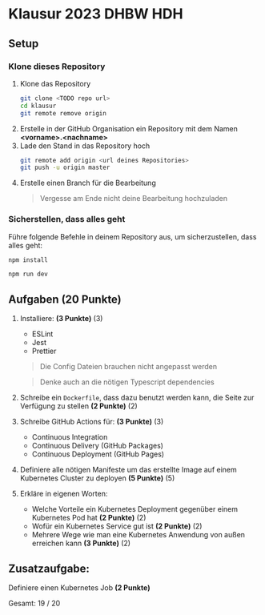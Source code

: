 # Klausur 2023 DHBW HDH

## Setup

### Klone dieses Repository

1. Klone das Repository
    ```bash
    git clone <TODO repo url>
    cd klausur
    git remote remove origin
    ```
2. Erstelle in der GitHub Organisation ein Repository mit dem Namen **\<vorname>.\<nachname>**
3. Lade den Stand in das Repository hoch
   ```bash
   git remote add origin <url deines Repositories>
   git push -u origin master
   ```
4. Erstelle einen Branch für die Bearbeitung
   > Vergesse am Ende nicht deine Bearbeitung hochzuladen

### Sicherstellen, dass alles geht

Führe folgende Befehle in deinem Repository aus, um sicherzustellen, dass alles geht:

```bash
npm install

npm run dev
```

## Aufgaben (20 Punkte)

1. Installiere: **(3 Punkte)** (3)
   * ESLint
   * Jest
   * Prettier
   > Die Config Dateien brauchen nicht angepasst werden
   
   > Denke auch an die nötigen Typescript dependencies
2. Schreibe ein `Dockerfile`, dass dazu benutzt werden kann, die Seite zur Verfügung zu stellen **(2 Punkte)** (2)
3. Schreibe GitHub Actions für: **(3 Punkte)** (3)
   * Continuous Integration
   * Continuous Delivery (GitHub Packages)
   * Continuous Deployment (GitHub Pages)
4. Definiere alle nötigen Manifeste um das erstellte Image auf einem Kubernetes Cluster zu deployen **(5 Punkte)** (5)
5. Erkläre in eigenen Worten:
   * Welche Vorteile ein Kubernetes Deployment gegenüber einem Kubernetes Pod hat **(2 Punkte)** (2)
   * Wofür ein Kubernetes Service gut ist **(2 Punkte)** (2)
   * Mehrere Wege wie man eine Kubernetes Anwendung von außen erreichen kann **(3 Punkte)** (2)

## Zusatzaufgabe:

Definiere einen Kubernetes Job **(2 Punkte)**

Gesamt: 19 / 20
